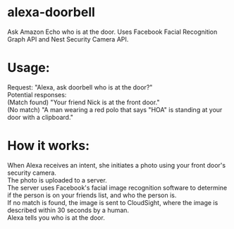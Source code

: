 # alexa-doorbell
Ask Amazon Echo who is at the door. Uses Facebook Facial Recognition Graph API and Nest Security Camera API.

<h1>Usage:</h1>
Request: "Alexa, ask doorbell who is at the door?"<br />
Potential responses: <br />
(Match found) "Your friend Nick is at the front door."<br />
(No match) "A man wearing a red polo that says "HOA" is standing at your door with a clipboard."<br />

<h1>How it works:</h1>
When Alexa receives an intent, she initiates a photo using your front door's security camera.<br />
The photo is uploaded to a server.<br />
The server uses Facebook's facial image recognition software to determine if the person is on your friends list, and who the person is.<br />
If no match is found, the image is sent to CloudSight, where the image is described within 30 seconds by a human.<br />
Alexa tells you who is at the door.<br />
